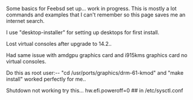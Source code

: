 Some basics for Feebsd set up... work in progress.
This is mostly a lot commands and examples that I can't remember so this page saves me an internet search.

I use "desktop-installer" for setting up desktops for first install. 

Lost virtual consoles after upgrade to 14.2..

Had same issue with amdgpu graphics card and i915kms graphics card no virtual consoles.

Do this as root user:--  "cd /usr/ports/graphics/drm-61-kmod" and "make install" worked perfectly for me..

Shutdown not working try this...
hw.efi.poweroff=0 ## in /etc/sysctl.conf

